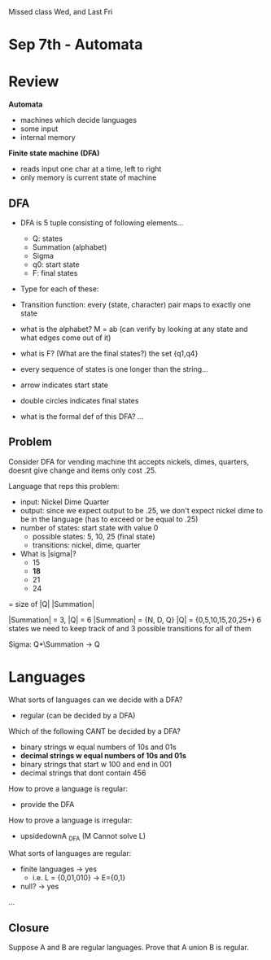Missed class Wed, and Last Fri

# Sep 7th - Automata

# Review
**Automata**
- machines which decide languages
- some input
- internal memory

**Finite state machine (DFA)**
- reads input one char at a time, left to right
- only memory is current state of machine

## DFA
- DFA is 5 tuple consisting of following elements...
  - Q: states
  - Summation (alphabet)
  - Sigma
  - q0: start state
  - F: final states
- Type for each of these:
- Transition function: every (state, character) pair maps to exactly one state

- what is the alphabet? M = ab (can verify by looking at any state and what edges come out of it)
- what is F? (What are the final states?) the set {q1,q4}
- every sequence of states is one longer than the string...
- arrow indicates start state
- double circles indicates final states
- what is the formal def of this DFA? ...

## Problem
Consider DFA for vending machine tht accepts nickels, dimes, quarters, doesnt give change and items only cost .25.

Language that reps this problem:
- input: Nickel Dime Quarter
- output: since we expect output to be .25, we don't expect nickel dime to be in the language (has to exceed or be equal to .25)
- number of states: start state with value 0
  - possible states: 5, 10, 25 (final state)
  - transitions: nickel, dime, quarter
- What is |sigma|?
  - 15
  - **18**
  - 21
  - 24

= size of |Q| |Summation|

|Summation| = 3, |Q| = 6
|Summation| = {N, D, Q}
|Q| = {0,5,10,15,20,25+}
6 states we need to keep track of and 3 possible transitions for all of them

Sigma: Q*\Summation &rarr; Q

# Languages
What sorts of languages can we decide with a DFA?
- regular (can be decided by a DFA)

Which of the following CANT be decided by a DFA?
- binary strings w equal numbers of 10s and 01s
- **decimal strings w equal numbers of 10s and 01s** 
- binary strings that start w 100 and end in 001
- decimal strings that dont contain 456

How to prove a language is regular:
- provide the DFA

How to prove a language is irregular:
- upsidedownA <sub>DFA</sub> (M Cannot solve L)

What sorts of languages are regular:
- finite languages &rarr; yes
  - i.e. L = {0,01,010} &rarr; E={0,1}
- null? &rarr; yes

...
## Closure
Suppose A and B are regular languages. Prove that A union B is regular.


